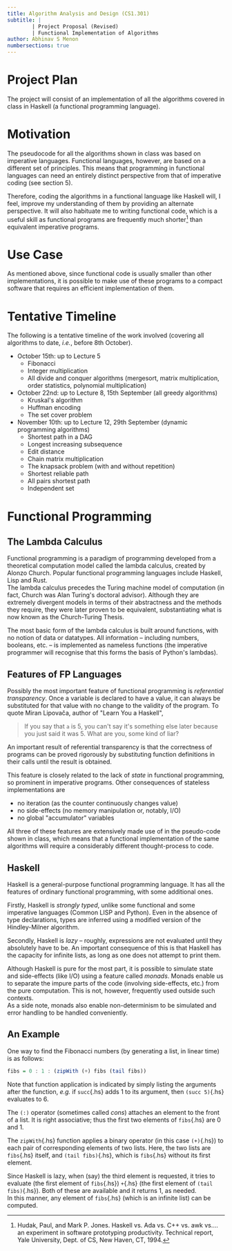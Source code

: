 ```yaml
---
title: Algorithm Analysis and Design (CS1.301)
subtitle: |
        | Project Proposal (Revised)
        | Functional Implementation of Algorithms
author: Abhinav S Menon 
numbersections: true
---
```


# Project Plan
The project will consist of an implementation of all the algorithms covered in class in Haskell (a functional programming language).

# Motivation
The pseudocode for all the algorithms shown in class was based on imperative languages. Functional languages, however, are based on a different set of principles. This means that programming in functional languages can need an entirely distinct perspective from that of imperative coding (see section 5).  

Therefore, coding the algorithms in a functional language like Haskell will, I feel, improve my understanding of them by providing an alternate perspective. It will also habituate me to writing functional code, which is a useful skill as functional programs are frequently much shorter[^1] than equivalent imperative programs.

# Use Case
As mentioned above, since functional code is usually smaller than other implementations, it is possible to make use of these programs to a compact software that requires an efficient implementation of them.

# Tentative Timeline
The following is a tentative timeline of the work involved (covering all algorithms to date, *i.e.*, before 8th October).  

* October 15th: up to Lecture 5
    * Fibonacci
    * Integer multiplication
    * All divide and conquer algorithms (mergesort, matrix multiplication, order statistics, polynomial multiplication)
* October 22nd: up to Lecture 8, 15th September (all greedy algorithms)
    * Kruskal's algorithm
    * Huffman encoding
    * The set cover problem
* November 10th: up to Lecture 12, 29th September (dynamic programming algorithms)
    * Shortest path in a DAG
    * Longest increasing subsequence
    * Edit distance
    * Chain matrix multiplication
    * The knapsack problem (with and without repetition)
    * Shortest reliable path
    * All pairs shortest path
    * Independent set

# Functional Programming
## The Lambda Calculus
Functional programming is a paradigm of programming developed from a theoretical computation model called the lambda calculus, created by Alonzo Church. Popular functional programming languages include Haskell, Lisp and Rust.  
The lambda calculus precedes the Turing machine model of computation (in fact, Church was Alan Turing's doctoral advisor). Although they are extremely divergent models in terms of their abstractness and the methods they require, they were later proven to be equivalent, substantiating what is now known as the Church-Turing Thesis.  

The most basic form of the lambda calculus is built around functions, with no notion of data or datatypes. All information – including numbers, booleans, etc. – is implemented as nameless functions (the imperative programmer will recognise that this forms the basis of Python's lambdas).

## Features of FP Languages
Possibly the most important feature of functional programming is *referential transparency*. Once a variable is declared to have a value, it can always be substituted for that value with no change to the validity of the program. To quote Miran Lipovača, author of "Learn You a Haskell",  

> If you say that `a` is 5, you can't say it's something else later because you just said it was 5. What are you, some kind of liar?

An important result of referential transparency is that the correctness of programs can be proved rigorously by substituting function definitions in their calls until the result is obtained.  

This feature is closely related to the lack of *state* in functional programming, so prominent in imperative programs. Other consequences of stateless implementations are

* no iteration (as the counter continuously changes value)
* no side-effects (no memory manipulation or, notably, I/O)
* no global "accumulator" variables

All three of these features are extensively made use of in the pseudo-code shown in class, which means that a functional implementation of the same algorithms will require a considerably different thought-process to code.

## Haskell
Haskell is a general-purpose functional programming language. It has all the features of ordinary functional programming, with some additional ones.  

Firstly, Haskell is *strongly typed*, unlike some functional and some imperative languages (Common LISP and Python). Even in the absence of type declarations, types are inferred using a modified version of the Hindley-Milner algorithm.  

Secondly, Haskell is *lazy* – roughly, expressions are not evaluated until they absolutely have to be. An important consequence of this is that Haskell has the capacity for infinite lists, as long as one does not attempt to print them.  

Although Haskell is pure for the most part, it is possible to simulate state and side-effects (like I/O) using a feature called *monads*. Monads enable us to separate the impure parts of the code (involving side-effects, etc.) from the pure computation. This is not, however, frequently used outside such contexts.  
As a side note, monads also enable non-determinism to be simulated and error handling to be handled conveniently.

## An Example
One way to find the Fibonacci numbers (by generating a list, in linear time) is as follows:
```hs
fibs = 0 : 1 : (zipWith (+) fibs (tail fibs))
```

Note that function application is indicated by simply listing the arguments after the function, *e.g.* if `succ`{.hs} adds 1 to its argument, then `(succ 5)`{.hs} evaluates to 6.  

The `(:)` operator (sometimes called *cons*) attaches an element to the front of a list. It is right associative; thus the first two elements of `fibs`{.hs} are 0 and 1.  

The `zipWith`{.hs} function applies a binary operator (in this case `(+)`{.hs}) to each pair of corresponding elements of two lists. Here, the two lists are `fibs`{.hs} itself, and `(tail fibs)`{.hs}, which is `fibs`{.hs} without its first element.  

Since Haskell is lazy, when (say) the third element is requested, it tries to evaluate (the first element of `fibs`{.hs}) `+`{.hs} (the first element of `(tail fibs)`{.hs}). Both of these are available and it returns 1, as needed.  
In this manner, any element of `fibs`{.hs} (which is an infinite list) can be computed.


[^1]: Hudak, Paul, and Mark P. Jones. Haskell vs. Ada vs. C++ vs. awk vs.... an experiment in software prototyping productivity. Technical report, Yale University, Dept. of CS, New Haven, CT, 1994.
